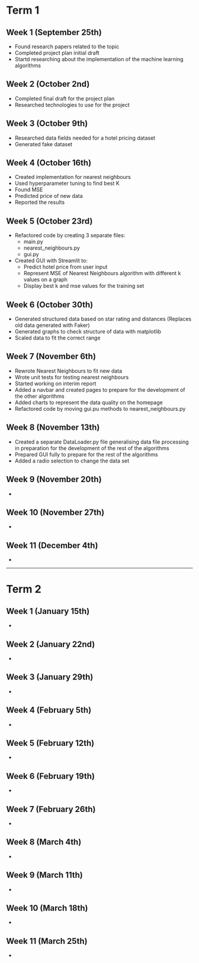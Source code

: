 # Term 1

## Week 1 (September 25th)
- Found research papers related to the topic
- Completed project plan initial draft
- Startd researching about the implementation of the machine learning algorithms

## Week 2 (October 2nd)
- Completed final draft for the project plan
- Researched technologies to use for the project

## Week 3 (October 9th)
- Researched data fields needed for a hotel pricing dataset
- Generated fake dataset

## Week 4 (October 16th)
- Created implementation for nearest neighbours
- Used hyperparameter tuning to find best K
- Found MSE
- Predicted price of new data
- Reported the results

## Week 5 (October 23rd)
- Refactored code by creating 3 separate files:
    - main.py
    - nearest_neighbours.py
    - gui.py
- Created GUI with Streamlit to:
    - Predict hotel price from user input
    - Represent MSE of Nearest Neighbours algorithm with different k values on a graph
    - Display best k and mse values for the training set

## Week 6 (October 30th)
- Generated structured data based on star rating and distances (Replaces old data generated with Faker)
- Generated graphs to check structure of data with matplotlib
- Scaled data to fit the correct range

## Week 7 (November 6th)
- Rewrote Nearest Neighbours to fit new data
- Wrote unit tests for testing nearest neighbours
- Started working on interim report
- Added a navbar and created pages to prepare for the development of the other algorithms
- Added charts to represent the data quality on the homepage
- Refactored code by moving gui.pu methods to nearest_neighbours.py

## Week 8 (November 13th)
- Created a separate DataLoader.py file generalising data file processing in preparation for the development of the rest of the algorithms
- Prepared GUI fully to prepare for the rest of the algorithms
- Added a radio selection to change the data set

## Week 9 (November 20th)
-

## Week 10 (November 27th)
-

## Week 11 (December 4th)
-

__________________________

# Term 2

## Week 1 (January 15th)
-

## Week 2 (January 22nd)
-

## Week 3 (January 29th)
-

## Week 4 (February 5th)
-

## Week 5 (February 12th)
-

## Week 6 (February 19th)
-

## Week 7 (February 26th)
-

## Week 8 (March 4th)
-

## Week 9 (March 11th)
-

## Week 10 (March 18th)
-

## Week 11 (March 25th)
-